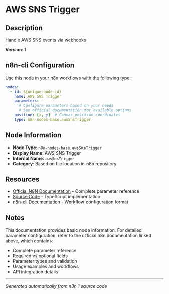 # AWS SNS Trigger

## Description

Handle AWS SNS events via webhooks

**Version**: 1

## n8n-cli Configuration

Use this node in your n8n workflows with the following type:

```yaml
nodes:
  - id: ${unique-node-id}
    name: AWS SNS Trigger
    parameters:
      # Configure parameters based on your needs
      # See official documentation for available options
    position: [x, y]  # Canvas position coordinates
    type: n8n-nodes-base.awsSnsTrigger
```

## Node Information

- **Node Type**: `n8n-nodes-base.awsSnsTrigger`
- **Display Name**: AWS SNS Trigger
- **Internal Name**: `awsSnsTrigger`
- **Category**: Based on file location in n8n repository

## Resources

- [Official N8N Documentation](https://docs.n8n.io/integrations/builtin/app-nodes/n8n-nodes-base.awssnstrigger/) - Complete parameter reference
- [Source Code](https://github.com/n8n-io/n8n/blob/master/packages/nodes-base/nodes/Aws/AwsSnsTrigger.node.ts) - TypeScript implementation
- [n8n-cli Documentation](https://github.com/edenreich/n8n-cli) - Workflow configuration format

## Notes

This documentation provides basic node information. For detailed parameter configuration, 
refer to the official n8n documentation linked above, which contains:

- Complete parameter reference
- Required vs optional fields
- Parameter types and validation
- Usage examples and workflows
- API integration details

---
*Generated automatically from n8n 1 source code*
